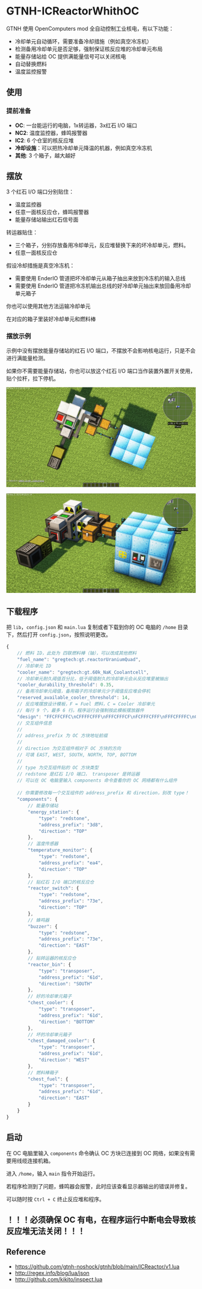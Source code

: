 # GTNH-ICReactorWhithOC

GTNH 使用 OpenComputers mod 全自动控制工业核电，有以下功能：

* 冷却单元自动循环，需要准备冷却措施（例如真空冷冻机）
* 检测备用冷却单元是否足够，强制保证核反应堆的冷却单元布局
* 能量存储站给 OC 提供满能量信号可以关闭核电
* 自动替换燃料
* 温度监控报警

## 使用

### 提前准备

* **OC**: 一台能运行的电脑，1x转运器，3x红石 I/O 端口
* **NC2**: 温度监控器，蜂鸣报警器
* **IC2**: 6 个仓室的核反应堆
* **冷却设施**：可以把热冷却单元降温的机器，例如真空冷冻机
* **其他**: 3 个箱子，越大越好

## 摆放

3 个红石 I/O 端口分别贴住：
* 温度监控器
* 任意一面核反应仓，蜂鸣报警器
* 能量存储站输出红石信号面

转运器贴住：
* 三个箱子，分别存放备用冷却单元，反应堆替换下来的坏冷却单元，燃料。
* 任意一面核反应仓

假设冷却措施是真空冷冻机：
* 需要使用 EnderIO 管道把坏冷却单元从箱子抽出来放到冷冻机的输入总线
* 需要使用 EnderIO 管道把冷冻机输出总线的好冷却单元抽出来放回备用冷却单元箱子

你也可以使用其他方法运输冷却单元

在对应的箱子里装好冷却单元和燃料棒

### 摆放示例

示例中没有摆放能量存储站的红石 I/O 端口，不摆放不会影响核电运行，只是不会进行满能量检测。

如果你不需要能量存储站，你也可以放这个红石 I/O 端口当作装置外置开关使用，贴个拉杆，拉下停机。

![example 1](asset/example_1.webp)

![example 2](asset/example_2.webp)

## 下载程序

把 `lib`，`config.json` 和 `main.lua` 复制或者下载到你的 OC 电脑的 `/home` 目录下，然后打开 `config.json`，按照说明更改。

```javascript
{
    // 燃料 ID，此处为 四联燃料棒（铀），可以改成其他燃料
    "fuel_name": "gregtech:gt.reactorUraniumQuad",
    // 冷却单元 ID
    "cooler_name": "gregtech:gt.60k_NaK_Coolantcell",
    // 冷却单元耐久阈值百分比，低于阈值耐久的冷却单元会从反应堆里被抽出
    "cooler_durability_threshold": 0.35,
    // 备用冷却单元阈值，备用箱子的冷却单元少于阈值反应堆会停机
    "reserved_available_cooler_threshold": 14,
    // 反应堆摆放设计模板，F = Fuel 燃料，C = Cooler 冷却单元
    // 每行 9 个，最多 6 行。程序运行会强制按此模板摆放器件
    "design": "FFCFFCFFC\nCFFFFCFFF\nFFFCFFFCF\nFCFFFCFFF\nFFFCFFFFC\nCFFCFFCFF",
    // 交互组件信息
    //
    // address_prefix 为 OC 方块地址前缀
    //
    // direction 为交互组件相对于 OC 方块的方向
    // 可填 EAST, WEST, SOUTH, NORTH, TOP, BOTTOM
    //
    // type 为交互组件贴的 OC 方块类型
    // redstone 是红石 I/O 端口， transposer 是转运器
    // 可以在 OC 电脑里输入 components 命令查看你的 OC 网络都有什么组件

    // 你需要修改每一个交互组件的 address_prefix 和 direction，别改 type！
    "components": {
        // 能量存储站
        "energy_station": {
            "type": "redstone",
            "address_prefix": "3d8",
            "direction": "TOP"
        },
        // 温度传感器
        "temperature_monitor": {
            "type": "redstone",
            "address_prefix": "ea4",
            "direction": "TOP"
        },
        // 贴红石 I/O 端口的核反应仓
        "reactor_switch": {
            "type": "redstone",
            "address_prefix": "73e",
            "direction": "TOP"
        },
        // 蜂鸣器
        "buzzer": {
            "type": "redstone",
            "address_prefix": "73e",
            "direction": "EAST"
        },
        // 贴转运器的核反应仓
        "reactor_bin": {
            "type": "transposer",
            "address_prefix": "61d",
            "direction": "SOUTH"
        },
        // 好的冷却单元箱子
        "chest_cooler": {
            "type": "transposer",
            "address_prefix": "61d",
            "direction": "BOTTOM"
        },
        // 坏的冷却单元箱子
        "chest_damaged_cooler": {
            "type": "transposer",
            "address_prefix": "61d",
            "direction": "WEST"
        },
        // 燃料棒箱子
        "chest_fuel": {
            "type": "transposer",
            "address_prefix": "61d",
            "direction": "EAST"
        }
    }
}
```

## 启动

在 OC 电脑里输入 `components` 命令确认 OC 方块已连接到 OC 网络，如果没有需要用线缆连接机箱。

进入 `/home`，输入 `main` 指令开始运行。

若程序检测到了问题，蜂鸣器会报警，此时应该查看显示器输出的错误并修复。

可以随时按 `Ctrl + C` 终止反应堆和程序。

## **！！！必须确保 OC 有电，在程序运行中断电会导致核反应堆无法关闭！！！**

## Reference

* https://github.com/gtnh-noshock/gtnh/blob/main/ICReactor/v1.lua
* http://regex.info/blog/lua/json
* http://github.com/kikito/inspect.lua